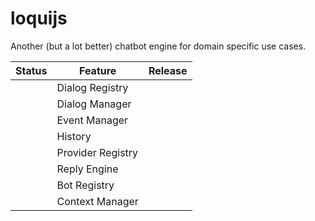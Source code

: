 # loquijs

Another (but a lot better) chatbot engine for domain specific use cases.

| Status | Feature           | Release |
|--------|-------------------|---------|
|        | Dialog Registry   |         |
|        | Dialog Manager    |         |
|        | Event Manager     |         |
|        | History           |         |
|        | Provider Registry |         |
|        | Reply Engine      |         |
|        | Bot Registry      |         |
|        | Context Manager   |         |